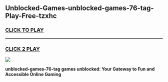
## Unblocked-Games-unblocked-games-76-tag-Play-Free-tzxhc
<h3>
<a href="https://premium76.site?title=unblocked-games-76-tag&ref=18A1">CLICK TO PLAY</a></h3>
<hr>

<h3>
<a href="https://premium76.site?title=unblocked-games-76-tag&ref=18A1">CLICK 2 PLAY</a>
  
</h3>

<a href="https://premium76.site?title=unblocked-games-76-tag&ref=18A1"><img src="https://clearcache.store/games.png"></a>


**unblocked-games-76-tag games unblocked: Your Gateway to Fun and Accessible Online Gaming**
